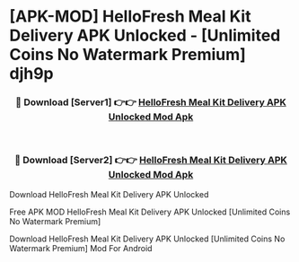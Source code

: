 # [APK-MOD] HelloFresh  Meal Kit Delivery APK Unlocked - [Unlimited Coins No Watermark Premium] djh9p



<div align="center">
<h3>🔴 Download [Server1] 👉👉 <a href="https://momento.my/?title=HelloFresh__Meal_Kit_Delivery_APK_Unlocked">HelloFresh  Meal Kit Delivery APK Unlocked Mod Apk</a></h3><br>

<h3>🔴 Download [Server2] 👉👉 <a href="https://momento.my/?title=HelloFresh__Meal_Kit_Delivery_APK_Unlocked">HelloFresh  Meal Kit Delivery APK Unlocked Mod Apk</a></h3>
</div>



Download HelloFresh  Meal Kit Delivery APK Unlocked 

Free APK MOD HelloFresh  Meal Kit Delivery APK Unlocked [Unlimited Coins No Watermark Premium]

Download HelloFresh  Meal Kit Delivery APK Unlocked [Unlimited Coins No Watermark Premium] Mod For Android
